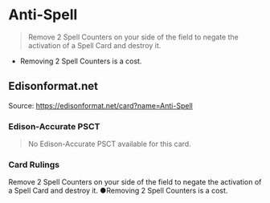 # Anti-Spell

> Remove 2 Spell Counters on your side of the field to negate the activation of a Spell Card and destroy it.

*   Removing 2 Spell Counters is a cost.

## Edisonformat.net

Source: https://edisonformat.net/card?name=Anti-Spell

### Edison-Accurate PSCT

> No Edison-Accurate PSCT available for this card.

### Card Rulings

Remove 2 Spell Counters on your side of the field to negate the activation of a Spell Card and destroy it.
●Removing 2 Spell Counters is a cost.
            